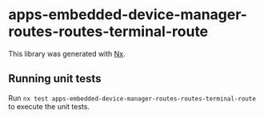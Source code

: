 # apps-embedded-device-manager-routes-routes-terminal-route

This library was generated with [Nx](https://nx.dev).

## Running unit tests

Run `nx test apps-embedded-device-manager-routes-routes-terminal-route` to execute the unit tests.

